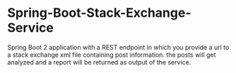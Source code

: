 # Spring-Boot-Stack-Exchange-Service
Spring Boot 2 application with a REST endpoint in which you provide a url to a stack exchange xml file containing post information. the posts will get analyzed and a report will be returned as output of the service.
